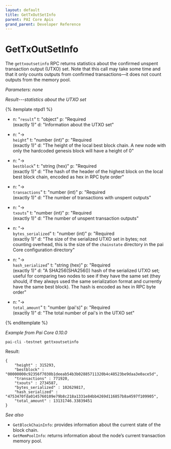 ```yaml
---
layout: default
title: GetTxOutSetInfo
parent: PAI Core Apis
grand_parent: Developer Reference
---
```


GetTxOutSetInfo
========================

The `gettxoutsetinfo` RPC returns statistics about the confirmed unspent transaction output (UTXO) set. Note that this call may take some time and that it only counts outputs from confirmed transactions—it does not count outputs from the memory pool.

*Parameters: none*

*Result---statistics about the UTXO set*

{% itemplate ntpd1 %}
- n: "`result`"
  t: "object"
  p: "Required<br>(exactly 1)"
  d: "Information about the UTXO set"

- n: "→<br>`height`"
  t: "number (int)"
  p: "Required<br>(exactly 1)"
  d: "The height of the local best block chain.  A new node with only the hardcoded genesis block will have a height of 0"

- n: "→<br>`bestblock`"
  t: "string (hex)"
  p: "Required<br>(exactly 1)"
  d: "The hash of the header of the highest block on the local best block chain, encoded as hex in RPC byte order"

- n: "→<br>`transactions`"
  t: "number (int)"
  p: "Required<br>(exactly 1)"
  d: "The number of transactions with unspent outputs"

- n: "→<br>`txouts`"
  t: "number (int)"
  p: "Required<br>(exactly 1)"
  d: "The number of unspent transaction outputs"

- n: "→<br>`bytes_serialized`"
  t: "number (int)"
  p: "Required<br>(exactly 1)"
  d: "The size of the serialized UTXO set in bytes; not counting overhead, this is the size of the `chainstate` directory in the pai Core configuration directory"

- n: "→<br>`hash_serialized`"
  t: "string (hex)"
  p: "Required<br>(exactly 1)"
  d: "A SHA256(SHA256()) hash of the serialized UTXO set; useful for comparing two nodes to see if they have the same set (they should, if they always used the same serialization format and currently have the same best block).  The hash is encoded as hex in RPC byte order"

- n: "→<br>`total_amount`"
  t: "number (pai's)"
  p: "Required<br>(exactly 1)"
  d: "The total number of pai's in the UTXO set"

{% enditemplate %}

*Example from Pai Core 0.10.0*

```
pai-cli -testnet gettxoutsetinfo
```

Result:

```
{
    "height" : 315293,
    "bestblock" : "00000000c92356f7030b1deeab54b3b02885711320b4c48523be9daa3e0ace5d",
    "transactions" : 771920,
    "txouts" : 2734587,
    "bytes_serialized" : 102629817,
    "hash_serialized" : "4753470fda0145760109e79b8c218a1331e84bb4269d116857b8a4597f109905",
    "total_amount" : 13131746.33839451
}
```

*See also*

* `GetBlockChainInfo`: provides information about the current state of the block chain.
* `GetMemPoolInfo`: returns information about the node’s current transaction memory pool.
